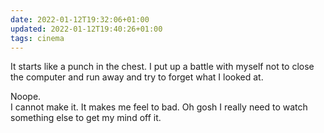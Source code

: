 ```yaml
---
date: 2022-01-12T19:32:06+01:00
updated: 2022-01-12T19:40:26+01:00
tags: cinema
---
```

It starts like a punch in the chest. I put up a battle with myself not to close the computer and run away and try to forget what I looked at.

Noope.  
I cannot make it. It makes me feel to bad. Oh gosh I really need to watch something else to get my mind off it.